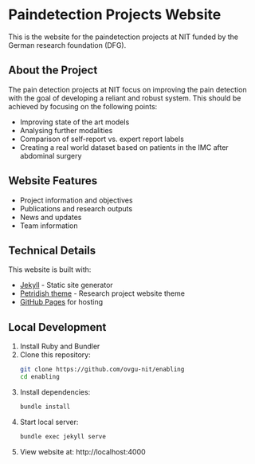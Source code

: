 # Paindetection Projects Website

This is the website for the paindetection projects at NIT funded by the German research foundation (DFG).

## About the Project

The pain detection projects at NIT focus on improving the pain detection with the goal of developing a reliant and robust system. This should be achieved by focusing on the following points:

- Improving state of the art models
- Analysing further modalities
- Comparison of self-report vs. expert report labels
- Creating a real world dataset based on patients in the IMC after abdominal surgery

## Website Features

- Project information and objectives
- Publications and research outputs
- News and updates
- Team information

## Technical Details

This website is built with:

- [Jekyll](https://jekyllrb.com/) - Static site generator
- [Petridish theme](https://github.com/peterdesmet/petridish) - Research project website theme
- [GitHub Pages](https://pages.github.com/) for hosting

## Local Development

1. Install Ruby and Bundler
2. Clone this repository:
   ```bash
   git clone https://github.com/ovgu-nit/enabling
   cd enabling
   ```
3. Install dependencies:
   ```bash
   bundle install
   ```
4. Start local server:
   ```bash
   bundle exec jekyll serve
   ```
5. View website at: http://localhost:4000
